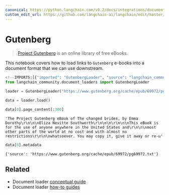 ```yaml
---
canonical: https://python.langchain.com/v0.2/docs/integrations/document_loaders/gutenberg/
custom_edit_url: https://github.com/langchain-ai/langchain/edit/master/docs/docs/integrations/document_loaders/gutenberg.ipynb
---
```


# Gutenberg

>[Project Gutenberg](https://www.gutenberg.org/about/) is an online library of free eBooks.

This notebook covers how to load links to `Gutenberg` e-books into a document format that we can use downstream.


```python
<!--IMPORTS:[{"imported": "GutenbergLoader", "source": "langchain_community.document_loaders", "docs": "https://api.python.langchain.com/en/latest/document_loaders/langchain_community.document_loaders.gutenberg.GutenbergLoader.html", "title": "Gutenberg"}]-->
from langchain_community.document_loaders import GutenbergLoader
```


```python
loader = GutenbergLoader("https://www.gutenberg.org/cache/epub/69972/pg69972.txt")
```


```python
data = loader.load()
```


```python
data[0].page_content[:300]
```



```output
'The Project Gutenberg eBook of The changed brides, by Emma Dorothy\r\n\n\nEliza Nevitte Southworth\r\n\n\n\r\n\n\nThis eBook is for the use of anyone anywhere in the United States and\r\n\n\nmost other parts of the world at no cost and with almost no restrictions\r\n\n\nwhatsoever. You may copy it, give it away or re-u'
```



```python
data[0].metadata
```



```output
{'source': 'https://www.gutenberg.org/cache/epub/69972/pg69972.txt'}
```



## Related

- Document loader [conceptual guide](/docs/concepts/#document-loaders)
- Document loader [how-to guides](/docs/how_to/#document-loaders)